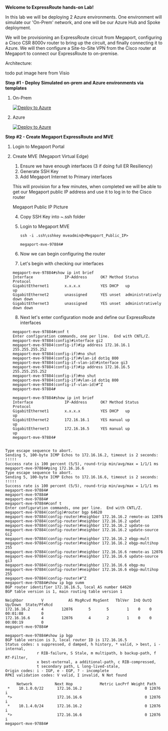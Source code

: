 **Welcome to ExpressRoute hands-on Lab!**

In this lab we will be deploying 2 Azure environments.  One environment will simulate our 'On-Prem' network, and one will be our Azure Hub and Spoke deployment.

We will be provisioning an ExpressRoute circuit from Megaport, configuring a Cisco CSR 8000v router to bring up the circuit, and finally connecting it to Azure.  We will then configure a Site-to-Site VPN from the Cisco router at Megaport to connect our ExpressRoute to on-premise.

Architecture:

todo put image here from Visio

**Step #1 - Deploy Simulated on-prem and Azure environments via templates**
  
1. On-Prem
   
   [![Deploy to Azure](https://aka.ms/deploytoazurebutton)](https://portal.azure.com/#create/Microsoft.Template/uri/https%3A%2F%2Fraw.githubusercontent.com%2Febizzity%2FExpressRouteTraining%2Frefs%2Fheads%2Fmain%2Fon-prem-templates%2FonpremEnvironment.json)
 
2. Azure
   
   [![Deploy to Azure](https://aka.ms/deploytoazurebutton)](https://portal.azure.com/#create/Microsoft.Template/uri/https%3A%2F%2Fraw.githubusercontent.com%2Febizzity%2FExpressRouteTraining%2Frefs%2Fheads%2Fmain%2Fazure-templates%2FazureEnvironment.json)

**Step #2 - Create Megaport ExpressRoute and MVE**

1. Login to Megaport Portal
2. Create MVE (Megaport Virtual Edge)
   1. Ensure we have enough interfaces (3 if doing full ER Resiliency)
   2. Generate SSH Key
   3. Add Megaport Internet to Primary interfaces

   This will provision for a few minutes, when completed we will be able to get our Megaport public IP address and use it to log in to the Cisco router

   Megaport Public IP Picture

   4. Copy SSH Key into ~\.ssh folder
   5. Login to Megaport MVE

      ```
      ssh -i .ssh\sshkey mveadmin@<Megaport_Public_IP>
      
      megaport-mve-97884#
      ```

    6. Now we can begin configuring the router
    7. Let's begin with checking our interfaces

    ```
    megaport-mve-97884#show ip int brief
    Interface              IP-Address      OK? Method Status                Protocol
    GigabitEthernet1       x.x.x.x         YES DHCP   up                    up
    GigabitEthernet2       unassigned      YES unset  administratively down down
    GigabitEthernet3       unassigned      YES unset  administratively down down
    ```

    8. Next let's enter configuration mode and define our ExpressRoute interfaces

    ```
    megaport-mve-97884#conf t
    Enter configuration commands, one per line.  End with CNTL/Z.
    megaport-mve-97884(config)#interface gi2
    megaport-mve-97884(config-if)#ip address 172.16.16.1 255.255.255.252
    megaport-mve-97884(config-if)#no shut
    megaport-mve-97884(config-if)#vlan-id dot1q 800
    megaport-mve-97884(config-if-vlan-id)#interface gi3
    megaport-mve-97884(config-if)#ip address 172.16.16.5 255.255.255.252
    megaport-mve-97884(config-if)#no shut
    megaport-mve-97884(config-if)#vlan-id dot1q 800
    megaport-mve-97884(config-if-vlan-id)#^Z
    megaport-mve-97884#

    megaport-mve-97884#show ip int brief
    Interface              IP-Address      OK? Method Status                Protocol
    GigabitEthernet1       x.x.x.x         YES DHCP   up                    up
    GigabitEthernet2       172.16.16.1     YES manual up                    up
    GigabitEthernet3       172.16.16.5     YES manual up                    up
    megaport-mve-97884#


```megaport-mve-97884#ping 172.16.16.2
Type escape sequence to abort.
Sending 5, 100-byte ICMP Echos to 172.16.16.2, timeout is 2 seconds:
!!!!!
Success rate is 100 percent (5/5), round-trip min/avg/max = 1/1/1 ms
megaport-mve-97884#ping 172.16.16.6
Type escape sequence to abort.
Sending 5, 100-byte ICMP Echos to 172.16.16.6, timeout is 2 seconds:
!!!!!
Success rate is 100 percent (5/5), round-trip min/avg/max = 1/1/1 ms
megaport-mve-97884#
megaport-mve-97884#
megaport-mve-97884#
megaport-mve-97884#conf t
Enter configuration commands, one per line.  End with CNTL/Z.
megaport-mve-97884(config)#router bgp 64620
megaport-mve-97884(config-router)#neighbor 172.16.16.2 remote-as 12076
megaport-mve-97884(config-router)#neighbor 172.16.16.2 updat
megaport-mve-97884(config-router)#neighbor 172.16.16.2 update-so
megaport-mve-97884(config-router)#neighbor 172.16.16.2 update-source Gi2
megaport-mve-97884(config-router)#neighbor 172.16.16.2 ebgp-mult
megaport-mve-97884(config-router)#neighbor 172.16.16.2 ebgp-multihop 255
megaport-mve-97884(config-router)#neighbor 172.16.16.6 remote-as 12076
megaport-mve-97884(config-router)#neighbor 172.16.16.6 update-source gi3
megaport-mve-97884(config-router)#neighbor 172.16.16.6 ebgp-mu
megaport-mve-97884(config-router)#neighbor 172.16.16.6 ebgp-multihop 255
megaport-mve-97884(config-router)#^Z
megaport-mve-97884#show ip bgp summ
BGP router identifier 172.16.16.5, local AS number 64620
BGP table version is 1, main routing table version 1

Neighbor        V           AS MsgRcvd MsgSent   TblVer  InQ OutQ Up/Down  State/PfxRcd
172.16.16.2     4        12076       5       5        1    0    0 00:01:08        0
172.16.16.6     4        12076       4       2        1    0    0 00:00:19        0
megaport-mve-97884#
```


```
megaport-mve-97884#show ip bgp
BGP table version is 3, local router ID is 172.16.16.5
Status codes: s suppressed, d damped, h history, * valid, > best, i - internal,
              r RIB-failure, S Stale, m multipath, b backup-path, f RT-Filter,
              x best-external, a additional-path, c RIB-compressed,
              t secondary path, L long-lived-stale,
Origin codes: i - IGP, e - EGP, ? - incomplete
RPKI validation codes: V valid, I invalid, N Not found

     Network          Next Hop            Metric LocPrf Weight Path
 *    10.1.0.0/22      172.16.16.2                            0 12076 i
 *>                    172.16.16.6                            0 12076 i
 *    10.1.4.0/24      172.16.16.2                            0 12076 i
 *>                    172.16.16.6                            0 12076 i
megaport-mve-97884#
```